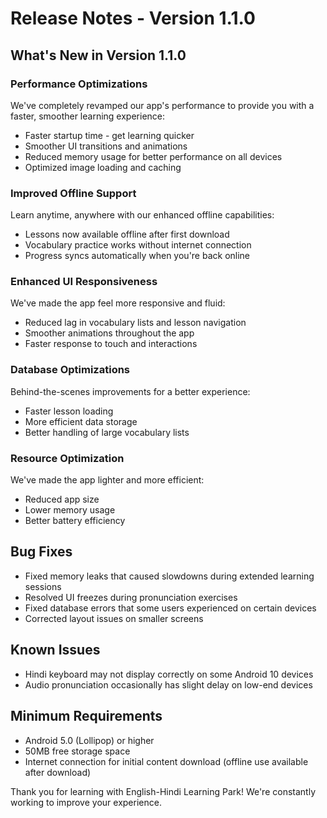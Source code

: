 # Release Notes - Version 1.1.0

## What's New in Version 1.1.0

### Performance Optimizations
We've completely revamped our app's performance to provide you with a faster, smoother learning experience:
- Faster startup time - get learning quicker
- Smoother UI transitions and animations
- Reduced memory usage for better performance on all devices
- Optimized image loading and caching

### Improved Offline Support
Learn anytime, anywhere with our enhanced offline capabilities:
- Lessons now available offline after first download
- Vocabulary practice works without internet connection
- Progress syncs automatically when you're back online

### Enhanced UI Responsiveness
We've made the app feel more responsive and fluid:
- Reduced lag in vocabulary lists and lesson navigation
- Smoother animations throughout the app
- Faster response to touch and interactions

### Database Optimizations
Behind-the-scenes improvements for a better experience:
- Faster lesson loading
- More efficient data storage
- Better handling of large vocabulary lists

### Resource Optimization
We've made the app lighter and more efficient:
- Reduced app size
- Lower memory usage
- Better battery efficiency

## Bug Fixes
- Fixed memory leaks that caused slowdowns during extended learning sessions
- Resolved UI freezes during pronunciation exercises
- Fixed database errors that some users experienced on certain devices
- Corrected layout issues on smaller screens

## Known Issues
- Hindi keyboard may not display correctly on some Android 10 devices
- Audio pronunciation occasionally has slight delay on low-end devices

## Minimum Requirements
- Android 5.0 (Lollipop) or higher
- 50MB free storage space
- Internet connection for initial content download (offline use available after download)

Thank you for learning with English-Hindi Learning Park! We're constantly working to improve your experience.